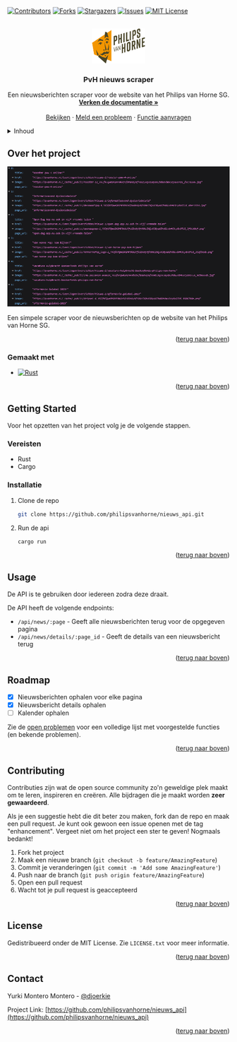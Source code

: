 <a name="readme-top"></a>

[![Contributors][contributors-shield]][contributors-url]
[![Forks][forks-shield]][forks-url]
[![Stargazers][stars-shield]][stars-url]
[![Issues][issues-shield]][issues-url]
[![MIT License][license-shield]][license-url]



<!-- PROJECT LOGO -->
<br />
<div align="center">
  <a href="https://github.com/philipsvanhorne/nieuws_api">
    <img src="images/logo.svg" alt="Logo" width="120" height="80">
  </a>

<h3 align="center">PvH nieuws scraper</h3>

  <p align="center">
    Een nieuwsberichten scraper voor de website van het Philips van Horne SG.
    <br />
    <a href="https://github.com/philipsvanhorne/nieuws_api"><strong>Verken de documentatie »</strong></a>
    <br />
    <br />
    <a href="https://informatica.lvo-weert.nl/">Bekijken</a>
    ·
    <a href="https://github.com/philipsvanhorne/nieuws_api/issues">Meld een probleem</a>
    ·
    <a href="https://github.com/philipsvanhorne/nieuws_api/issues">Functie aanvragen</a>
  </p>
</div>



<!-- TABLE OF CONTENTS -->
<details>
  <summary>Inhoud</summary>
  <ol>
    <li>
      <a href="#about-the-project">Over Het Project</a>
      <ul>
        <li><a href="#built-with">Gemaakt Met</a></li>
      </ul>
    </li>
    <li>
      <a href="#getting-started">Getting Started</a>
      <ul>
        <li><a href="#prerequisites">Vereisten</a></li>
        <li><a href="#installation">Installatie</a></li>
      </ul>
    </li>
    <li><a href="#usage">Gebruik</a></li>
    <li><a href="#roadmap">Roadmap</a></li>
    <li><a href="#contributing">Contributing</a></li>
    <li><a href="#license">Licentie</a></li>
    <li><a href="#contact">Contact</a></li>
    <!-- <li><a href="#acknowledgments">Acknowledgments</a></li> -->
  </ol>
</details>



<!-- OVER HET PROJECT -->
## Over het project

[![Product Name Screen Shot][product-screenshot]](https://pvanhorne.nl/leerlingen/overzichten/nieuws-1)

Een simpele scraper voor de nieuwsberichten op de website van het Philips van Horne SG.

<p align="right">(<a href="#readme-top">terug naar boven</a>)</p>


### Gemaakt met

* [![Rust][Rust]][Rust-url]

<p align="right">(<a href="#readme-top">terug naar boven</a>)</p>



<!-- GETTING STARTED -->
## Getting Started

Voor het opzetten van het project volg je de volgende stappen.

### Vereisten

* Rust
* Cargo

### Installatie

1. Clone de repo
   ```sh
   git clone https://github.com/philipsvanhorne/nieuws_api.git
   ```
2. Run de api
   ```sh
   cargo run
   ```

<p align="right">(<a href="#readme-top">terug naar boven</a>)</p>



<!-- USAGE EXAMPLES -->
## Usage

De API is te gebruiken door iedereen zodra deze draait.

De API heeft de volgende endpoints:
* `/api/news/:page` - Geeft alle nieuwsberichten terug voor de opgegeven pagina
* `/api/news/details/:page_id` - Geeft de details van een nieuwsbericht terug

<p align="right">(<a href="#readme-top">terug naar boven</a>)</p>



<!-- ROADMAP -->
## Roadmap

- [x] Nieuwsberichten ophalen voor elke pagina
- [x] Nieuwsbericht details ophalen 
- [ ] Kalender ophalen

Zie de [open problemen](https://github.com/philipsvanhorne/nieuws_api/issues) voor een volledige lijst met voorgestelde functies (en bekende problemen).

<p align="right">(<a href="#readme-top">terug naar boven</a>)</p>



<!-- CONTRIBUTING -->
## Contributing


Contributies zijn wat de open source community zo'n geweldige plek maakt om te leren, inspireren en creëren. Alle bijdragen die je maakt worden **zeer gewaardeerd**.

Als je een suggestie hebt die dit beter zou maken, fork dan de repo en maak een pull request. Je kunt ook gewoon een issue openen met de tag "enhancement".
Vergeet niet om het project een ster te geven! Nogmaals bedankt!

1. Fork het project
2. Maak een nieuwe branch (`git checkout -b feature/AmazingFeature`)
3. Commit je veranderingen (`git commit -m 'Add some AmazingFeature'`)
4. Push naar de branch (`git push origin feature/AmazingFeature`)
5. Open een pull request
6. Wacht tot je pull request is geaccepteerd

<p align="right">(<a href="#readme-top">terug naar boven</a>)</p>



<!-- LICENSE -->
## License

Gedistribueerd onder de MIT License. Zie `LICENSE.txt` voor meer informatie.

<p align="right">(<a href="#readme-top">terug naar boven</a>)</p>



<!-- CONTACT -->
## Contact

Yurki Montero Montero - [@djoerkie](https://twitter.com/djoerkie)

Project Link: [https://github.com/philipsvanhorne/nieuws_api](https://github.com/philipsvanhorne/nieuws_api)

<p align="right">(<a href="#readme-top">terug naar boven</a>)</p>



<!-- ACKNOWLEDGMENTS -->
<!-- ## Acknowledgments

* []()
* []()
* []()

<p align="right">(<a href="#readme-top">terug naar boven</a>)</p> -->



<!-- MARKDOWN LINKS & IMAGES -->
<!-- https://www.markdownguide.org/basic-syntax/#reference-style-links -->
[contributors-shield]: https://img.shields.io/github/contributors/philipsvanhorne/nieuws_api.svg?style=for-the-badge
[contributors-url]: https://github.com/philipsvanhorne/nieuws_api/graphs/contributors
[forks-shield]: https://img.shields.io/github/forks/philipsvanhorne/nieuws_api.svg?style=for-the-badge
[forks-url]: https://github.com/philipsvanhorne/nieuws_api/network/members
[stars-shield]: https://img.shields.io/github/stars/philipsvanhorne/nieuws_api.svg?style=for-the-badge
[stars-url]: https://github.com/philipsvanhorne/nieuws_api/stargazers
[issues-shield]: https://img.shields.io/github/issues/philipsvanhorne/nieuws_api.svg?style=for-the-badge
[issues-url]: https://github.com/philipsvanhorne/nieuws_api/issues
[license-shield]: https://img.shields.io/github/license/philipsvanhorne/nieuws_api.svg?style=for-the-badge
[license-url]: https://github.com/philipsvanhorne/nieuws_api/blob/master/LICENSE.txt
[product-screenshot]: images/screenshot.png
[Rust]: https://img.shields.io/badge/Rust-000000?style=for-the-badge&logo=rust&logoColor=white
[Rust-url]: https://www.rust-lang.org/
